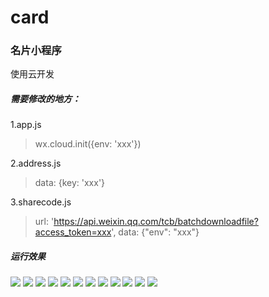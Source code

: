 # card
### 名片小程序

使用云开发

##### 需要修改的地方：
1.app.js
> wx.cloud.init({env: 'xxx'})

2.address.js
> data: {key: 'xxx'}

3.sharecode.js
> url: 'https://api.weixin.qq.com/tcb/batchdownloadfile?access_token=xxx',
> data: {"env": "xxx"}


##### 运行效果
<img src="https://github.com/Next-2-You/ImageRepository/blob/master/card/1.jpg" style='align:center;width:400ps;'/>
<img src="https://github.com/Next-2-You/ImageRepository/blob/master/card/2.jpg" style='align:center;width:400ps;' />
<img src="https://github.com/Next-2-You/ImageRepository/blob/master/card/3.jpg" style='align:center;width:400ps;' />
<img src="https://github.com/Next-2-You/ImageRepository/blob/master/card/4.jpg" style='align:center;width:400ps;' />
<img src="https://github.com/Next-2-You/ImageRepository/blob/master/card/5.jpg" style='align:center;width:400ps;' />
<img src="https://github.com/Next-2-You/ImageRepository/blob/master/card/6.jpg" style='align:center;width:400ps;' />
<img src="https://github.com/Next-2-You/ImageRepository/blob/master/card/7.jpg" style='align:center;width:400ps;' />
<img src="https://github.com/Next-2-You/ImageRepository/blob/master/card/8.jpg" style='align:center;width:400ps;' />
<img src="https://github.com/Next-2-You/ImageRepository/blob/master/card/9.jpg" style='align:center;width:400ps;' />
<img src="https://github.com/Next-2-You/ImageRepository/blob/master/card/10.jpg" style='align:center;width:400ps;' />
<img src="https://github.com/Next-2-You/ImageRepository/blob/master/card/11.jpg" style='align:center;width:400ps;' />
<img src="https://github.com/Next-2-You/ImageRepository/blob/master/card/12.jpg" style='align:center;width:400ps;' />
